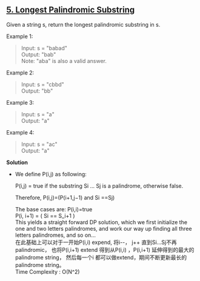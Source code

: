## [5. Longest Palindromic Substring](https://leetcode.com/problems/longest-palindromic-substring/)  
Given a string s, return the longest palindromic substring in s.

 

Example 1:
>Input: s = "babad"  
Output: "bab"  
Note: "aba" is also a valid answer.

Example 2:
>Input: s = "cbbd"  
Output: "bb"  

Example 3:
>Input: s = "a"  
Output: "a"  

Example 4:
>Input: s = "ac"  
Output: "a"  

**Solution**
* We define P(i,j) as following:
  
  P(i,j) = true if the substring Si ... Sj is a palindrome, otherwise false.  
  
  Therefore,
  P(i,j)=(P(i+1,j−1) and Si ==Sj)  
  
  The base cases are:
  P(i,i)=true  
  P(i, i+1) = ( Si == S_i+1 )  
  This yields a straight forward DP solution, which we first initialize the one and two letters palindromes, and work our way up finding all three letters palindromes, and so on...  
  在此基础上可以对于一开始P(i,i) expend, 将i--， j++ 直到Si...Sj不再palindromic， 也将P(i,i+1) extend 得到从P(i,i) ，P(i,i+1) 延伸得到的最大的palindrome string， 然后每一个i 都可以做extend，期间不断更新最长的palindrome string。  
  Time Complexity : O(N^2)